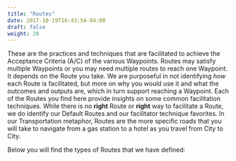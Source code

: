 ```yaml
---
title: "Routes"
date: 2017-10-19T16:43:54-04:00
draft: false
weight: 20
---
```

  These are the practices and techniques that are facilitated to achieve the Acceptance Criteria (A/C) of the various Waypoints. Routes may satisfy multiple Waypoints or you may need multiple routes to reach one Waypoint. It depends on the Route you take. We are purposeful in not identifying *how* each Route is facilitated, but more on why you would use it and what the outcomes and outputs are, which in turn support reaching a Waypoint. Each of the Routes you find here provide insights on some common facilitation techniques. While there is no **right** Route or **right** way to facilitate a Route, we do identify our Default Routes and our facilitator technique favorites. In our Transportation metaphor, Routes are the more specific roads that you will take to navigate from a gas station to a hotel as you travel from City to City.

  Below you will find the types of Routes that we have defined:
